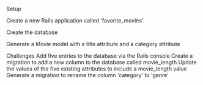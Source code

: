 Setup

Create a new Rails application called 'favorite_movies'.


Create the database


Generate a Movie model with a title attribute and a category attribute


Challenges
Add five entries to the database via the Rails console
Create a migration to add a new column to the database called movie_length
Update the values of the five existing attributes to include a movie_length value
Generate a migration to rename the column 'category' to 'genre'